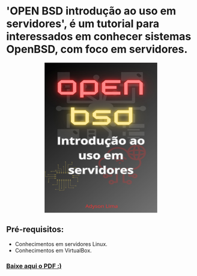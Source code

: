 # 'OPEN BSD introdução ao uso em servidores', é um tutorial para interessados em conhecer sistemas OpenBSD, com foco em servidores.

<p align="center"><img src="https://github.com/Adyson-Lima/openbsd/blob/main/OPEN%20BSD.jpg" height="400" width="300"/></p>

## Pré-requisitos:
- Conhecimentos em servidores Linux.
- Conhecimentos em VirtualBox.
### <a href="https://github.com/Adyson-Lima/openbsd/blob/main/servidores%20OpenBSD.pdf">Baixe aqui o PDF :)</a>
